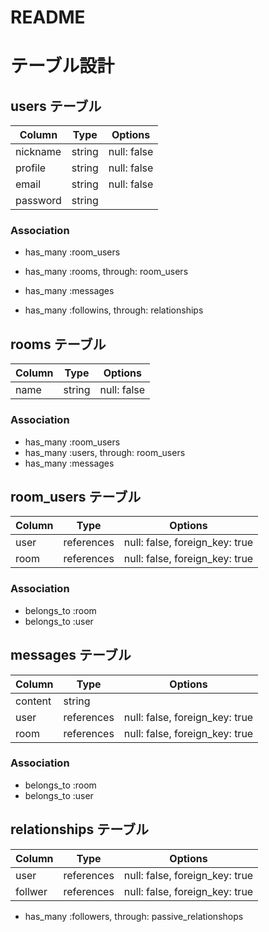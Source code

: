 # README

# テーブル設計

## users テーブル

|    Column     | Type   | Options     |
| ------------- | ------ | ----------- |
| nickname      | string | null: false |
| profile       | string | null: false |
| email         | string | null: false |
| password      | string |             |


### Association

- has_many :room_users
- has_many :rooms, through: room_users
- has_many :messages

- has_many :followins, through: relationships


## rooms テーブル

| Column | Type   | Options     |
| ------ | ------ | ----------- |
| name   | string | null: false |

### Association

- has_many :room_users
- has_many :users, through: room_users
- has_many :messages

## room_users テーブル

| Column | Type       | Options                        |
| ------ | ---------- | ------------------------------ |
| user   | references | null: false, foreign_key: true |
| room   | references | null: false, foreign_key: true |

### Association

- belongs_to :room
- belongs_to :user

## messages テーブル

| Column  | Type       | Options                        |
| ------- | ---------- | ------------------------------ |
| content | string     |                                |
| user    | references | null: false, foreign_key: true |
| room    | references | null: false, foreign_key: true |

### Association

- belongs_to :room
- belongs_to :user

## relationships テーブル

| Column  | Type       | Options                        |
| ------- | ---------- | ------------------------------ |
| user    | references | null: false, foreign_key: true |
| follwer | references | null: false, foreign_key: true |

- has_many :followers, through: passive_relationshops